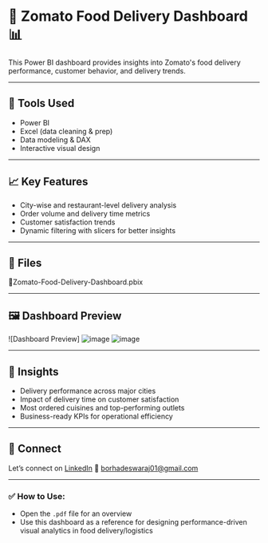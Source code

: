 # 🍔 Zomato Food Delivery Dashboard 📊

This Power BI dashboard provides insights into Zomato's food delivery performance, customer behavior, and delivery trends.

---

## 🔧 Tools Used
- Power BI  
- Excel (data cleaning & prep)  
- Data modeling & DAX  
- Interactive visual design

---

## 📈 Key Features
- City-wise and restaurant-level delivery analysis  
- Order volume and delivery time metrics  
- Customer satisfaction trends  
- Dynamic filtering with slicers for better insights

---

## 📂 Files
📄Zomato-Food-Delivery-Dashboard.pbix

---

## 🖼️ Dashboard Preview
![Dashboard Preview]
![image](https://github.com/user-attachments/assets/852ea903-71ba-435c-8b33-2c11a1dc7a94)
![image](https://github.com/user-attachments/assets/8d2cd58a-10dd-4e8a-afae-a0caa8a2d3c7)

---

## 🧠 Insights
- Delivery performance across major cities  
- Impact of delivery time on customer satisfaction  
- Most ordered cuisines and top-performing outlets  
- Business-ready KPIs for operational efficiency

---

## 🔗 Connect  
Let’s connect on [LinkedIn]([https://www.linkedin.com/in/swaraj-borhade-921a411a4/](https://www.linkedin.com/in/swaraj-borhade-921a411a4/))  
📧 borhadeswaraj01@gmail.com

---

### ✅ How to Use:
- Open the `.pdf` file for an overview
- Use this dashboard as a reference for designing performance-driven visual analytics in food delivery/logistics

